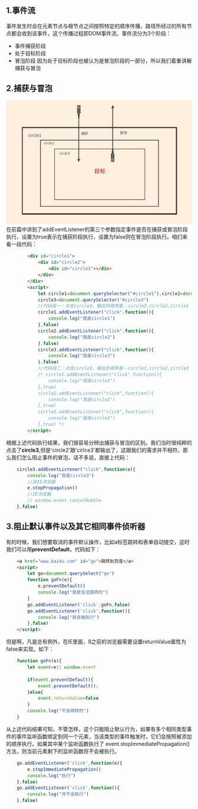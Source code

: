 ## 1.事件流
事件发生时会在元素节点与根节点之间按照特定的顺序传播，路径所经过的所有节点都会收到该事件，这个传播过程即DOM事件流。事件流分为3个阶段：
- 事件捕获阶段
- 处于目标阶段
- 冒泡阶段
    因为处于目标阶段也被认为是冒泡阶段的一部分，所以我们着重讲解捕获与冒泡
## 2.捕获与冒泡
![冒泡与捕获](../img/display.jpg)<br/>
    在前篇中讲到了addEventListener的第三个参数指定事件是否在捕获或冒泡阶段执行，设置为true表示在捕获阶段执行，设置为false则在冒泡阶段执行。咱们来看一段代码：
```html
        <div id="circle1">
            <div id="circle2">
                <div id="circle3"></div>
            </div>
        </div>
        <script>
            let circle1=document.querySelector("#circle1"),circle2=document.querySelector("#circle2"),
            circle3=document.querySelector("#circle3")
            //代码段一：点击circle3，输出的顺序是--circle3,circle2,circle1
            circle1.addEventListener("click",function(){
                console.log("我是circle1")
            },false)
            circle2.addEventListener("click",function(){
                console.log("我是circle2")
            },false)
            circle3.addEventListener("click",function(){
                console.log("我是circle3")
            },false)
            //代码段二：点击circle3，输出的顺序是--circle1,circle2,circle3
            /* circle1.addEventListener("click",function(){
                console.log("我是circle1")
            },true)
            circle2.addEventListener("click",function(){
                console.log("我是circle2")
            },true)
            circle3.addEventListener("click",function(){
                console.log("我是circle3")
            },true) */
        </script>
```

根据上述代码执行结果，我们很容易分辨出捕获与冒泡的区别。我们当时很纯粹的点击了<strong>circle3</strong>,但是'circle2'跟'cirlce3'都输出了，这跟我们的需求并不相符，那么我们怎么阻止事件的冒泡，话不多说，直接上代码：

```typescript
    circle3.addEventListener("click",function(e){
        console.log("我是circle3")
        //非IE浏览器
        e.stopPropagation()
        //IE浏览器
        // window.event.cancelBubble
    },false)
```

## 3.阻止默认事件以及其它相同事件侦听器

有的时候，我们想要取消的事件默认操作，比如a标签跳转和表单自动提交，这时我们可以用<strong>preventDefault</strong>，代码如下：
```html
    <a href="www.baidu.com" id="go">跳转到百度</a>
    <script>
        let go=document.querySelect("go")
        function goFn(e){
            e.preventDefault()
            console.log("我是没法跳转的")
        }
        go.addEventListener('click',goFn,false)
        go.addEventListener('click',function(){
            console.log("我会被执行")
        },false)
    </script>
```
但是啊，凡是总有例外，在IE里面，9之前的浏览器需要设置returnValue属性为false来实现。如下：
```javascript
    function goFn(e){
        let event=e|| window.event

        if(event.preventDefault){
            event.preventDefault();
        }else{
            event.returnValue=false
        }
        console.log("不会跳转的")
    }
```
从上述代码结果可知，不管怎样，这个只能阻止默认行为，如果有多个相同类型事件的事件监听函数绑定到同一个元素，当该类型的事件触发时，它们会按照被添加的顺序执行。如果其中某个监听函数执行了 event.stopImmediatePropagation() 方法，则当前元素剩下的监听函数将不会被执行。
```javascript
    go.addEventListener('click',function(e){
        e.stopImmediatePropagation()
        console.log("执行")
    },false)
    go.addEventListener('click',function(){
        console.log("并不会执行")
    },false)
```